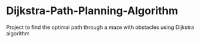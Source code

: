 # Dijkstra-Path-Planning-Algorithm
Project to find the optimal path through a maze with obstacles using Dijkstra algorithm
